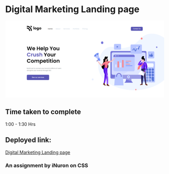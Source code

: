 # Digital Marketing Landing page

![](./proj-ss.png)

## Time taken to complete

1:00 - 1:30 Hrs

## Deployed link:

[Digital Marketing Landing page](https://ujjawalmaurya.github.io/Digital-Marketing-Landing-Page/)

### An assignment by iNuron on CSS
